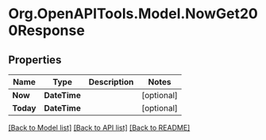 # Org.OpenAPITools.Model.NowGet200Response

## Properties

Name | Type | Description | Notes
------------ | ------------- | ------------- | -------------
**Now** | **DateTime** |  | [optional] 
**Today** | **DateTime** |  | [optional] 

[[Back to Model list]](../README.md#documentation-for-models) [[Back to API list]](../README.md#documentation-for-api-endpoints) [[Back to README]](../README.md)

